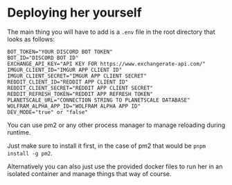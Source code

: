 # Deploying her yourself

The main thing you will have to add is a `.env` file in the root directory that looks as follows:

```.env
BOT_TOKEN="YOUR DISCORD BOT TOKEN"
BOT_ID="DISCORD BOT ID"
EXCHANGE_API_KEY="API KEY FOR https://www.exchangerate-api.com/"
IMGUR_CLIENT_ID="IMGUR APP CLIENT ID"
IMGUR_CLIENT_SECRET="IMGUR APP CLIENT SECRET"
REDDIT_CLIENT_ID="REDDIT APP CLIENT ID"
REDDIT_CLIENT_SECRET="REDDIT APP CLIENT SECRET"
REDDIT_REFRESH_TOKEN="REDDIT APP REFRESH TOKEN"
PLANETSCALE_URL="CONNECTION STRING TO PLANETSCALE DATABASE"
WOLFRAM_ALPHA_APP_ID="WOLFRAM ALPHA APP ID"
DEV_MODE="true" or "false"
```

You can use pm2 or any other process manager to manage reloading during runtime.

Just make sure to install it first, in the case of pm2 that would be `pnpm install -g pm2`.

Alternatively you can also just use the provided docker files to run her in an isolated container and manage things that way of course.

